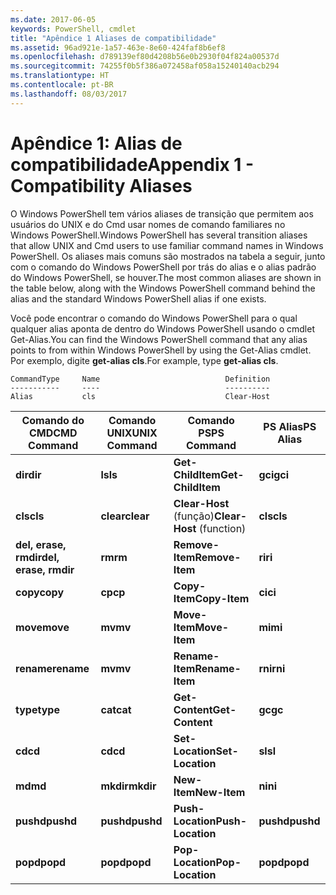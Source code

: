 ```yaml
---
ms.date: 2017-06-05
keywords: PowerShell, cmdlet
title: "Apêndice 1 Aliases de compatibilidade"
ms.assetid: 96ad921e-1a57-463e-8e60-424faf8b6ef8
ms.openlocfilehash: d789139ef80d4208b56e0b2930f04f824a00537d
ms.sourcegitcommit: 74255f0b5f386a072458af058a15240140acb294
ms.translationtype: HT
ms.contentlocale: pt-BR
ms.lasthandoff: 08/03/2017
---
```

# <a name="appendix-1---compatibility-aliases"></a><span data-ttu-id="fc190-103">Apêndice 1: Alias de compatibilidade</span><span class="sxs-lookup"><span data-stu-id="fc190-103">Appendix 1 - Compatibility Aliases</span></span>
<span data-ttu-id="fc190-104">O Windows PowerShell tem vários aliases de transição que permitem aos usuários do UNIX e do Cmd usar nomes de comando familiares no Windows PowerShell.</span><span class="sxs-lookup"><span data-stu-id="fc190-104">Windows PowerShell has several transition aliases that allow UNIX and Cmd users to use familiar command names in Windows PowerShell.</span></span> <span data-ttu-id="fc190-105">Os aliases mais comuns são mostrados na tabela a seguir, junto com o comando do Windows PowerShell por trás do alias e o alias padrão do Windows PowerShell, se houver.</span><span class="sxs-lookup"><span data-stu-id="fc190-105">The most common aliases are shown in the table below, along with the Windows PowerShell command behind the alias and the standard Windows PowerShell alias if one exists.</span></span>

<span data-ttu-id="fc190-106">Você pode encontrar o comando do Windows PowerShell para o qual qualquer alias aponta de dentro do Windows PowerShell usando o cmdlet Get-Alias.</span><span class="sxs-lookup"><span data-stu-id="fc190-106">You can find the Windows PowerShell command that any alias points to from within Windows PowerShell by using the Get-Alias cmdlet.</span></span> <span data-ttu-id="fc190-107">Por exemplo, digite **get-alias cls**.</span><span class="sxs-lookup"><span data-stu-id="fc190-107">For example, type **get-alias cls**.</span></span>

```
CommandType     Name                            Definition
-----------     ----                            ----------
Alias           cls                             Clear-Host
```

|<span data-ttu-id="fc190-108">Comando do CMD</span><span class="sxs-lookup"><span data-stu-id="fc190-108">CMD Command</span></span>|<span data-ttu-id="fc190-109">Comando UNIX</span><span class="sxs-lookup"><span data-stu-id="fc190-109">UNIX Command</span></span>|<span data-ttu-id="fc190-110">Comando PS</span><span class="sxs-lookup"><span data-stu-id="fc190-110">PS Command</span></span>|<span data-ttu-id="fc190-111">PS Alias</span><span class="sxs-lookup"><span data-stu-id="fc190-111">PS Alias</span></span>|
|---------------|----------------|--------------|------------|
|<span data-ttu-id="fc190-112">**dir**</span><span class="sxs-lookup"><span data-stu-id="fc190-112">**dir**</span></span>|<span data-ttu-id="fc190-113">**ls**</span><span class="sxs-lookup"><span data-stu-id="fc190-113">**ls**</span></span>|<span data-ttu-id="fc190-114">**Get-ChildItem**</span><span class="sxs-lookup"><span data-stu-id="fc190-114">**Get-ChildItem**</span></span>|<span data-ttu-id="fc190-115">**gci**</span><span class="sxs-lookup"><span data-stu-id="fc190-115">**gci**</span></span>|
|<span data-ttu-id="fc190-116">**cls**</span><span class="sxs-lookup"><span data-stu-id="fc190-116">**cls**</span></span>|<span data-ttu-id="fc190-117">**clear**</span><span class="sxs-lookup"><span data-stu-id="fc190-117">**clear**</span></span>|<span data-ttu-id="fc190-118">**Clear-Host** (função)</span><span class="sxs-lookup"><span data-stu-id="fc190-118">**Clear-Host** (function)</span></span>|<span data-ttu-id="fc190-119">**cls**</span><span class="sxs-lookup"><span data-stu-id="fc190-119">**cls**</span></span>|
|<span data-ttu-id="fc190-120">**del, erase, rmdir**</span><span class="sxs-lookup"><span data-stu-id="fc190-120">**del, erase, rmdir**</span></span>|<span data-ttu-id="fc190-121">**rm**</span><span class="sxs-lookup"><span data-stu-id="fc190-121">**rm**</span></span>|<span data-ttu-id="fc190-122">**Remove-Item**</span><span class="sxs-lookup"><span data-stu-id="fc190-122">**Remove-Item**</span></span>|<span data-ttu-id="fc190-123">**ri**</span><span class="sxs-lookup"><span data-stu-id="fc190-123">**ri**</span></span>|
|<span data-ttu-id="fc190-124">**copy**</span><span class="sxs-lookup"><span data-stu-id="fc190-124">**copy**</span></span>|<span data-ttu-id="fc190-125">**cp**</span><span class="sxs-lookup"><span data-stu-id="fc190-125">**cp**</span></span>|<span data-ttu-id="fc190-126">**Copy-Item**</span><span class="sxs-lookup"><span data-stu-id="fc190-126">**Copy-Item**</span></span>|<span data-ttu-id="fc190-127">**ci**</span><span class="sxs-lookup"><span data-stu-id="fc190-127">**ci**</span></span>|
|<span data-ttu-id="fc190-128">**move**</span><span class="sxs-lookup"><span data-stu-id="fc190-128">**move**</span></span>|<span data-ttu-id="fc190-129">**mv**</span><span class="sxs-lookup"><span data-stu-id="fc190-129">**mv**</span></span>|<span data-ttu-id="fc190-130">**Move-Item**</span><span class="sxs-lookup"><span data-stu-id="fc190-130">**Move-Item**</span></span>|<span data-ttu-id="fc190-131">**mi**</span><span class="sxs-lookup"><span data-stu-id="fc190-131">**mi**</span></span>|
|<span data-ttu-id="fc190-132">**rename**</span><span class="sxs-lookup"><span data-stu-id="fc190-132">**rename**</span></span>|<span data-ttu-id="fc190-133">**mv**</span><span class="sxs-lookup"><span data-stu-id="fc190-133">**mv**</span></span>|<span data-ttu-id="fc190-134">**Rename-Item**</span><span class="sxs-lookup"><span data-stu-id="fc190-134">**Rename-Item**</span></span>|<span data-ttu-id="fc190-135">**rni**</span><span class="sxs-lookup"><span data-stu-id="fc190-135">**rni**</span></span>|
|<span data-ttu-id="fc190-136">**type**</span><span class="sxs-lookup"><span data-stu-id="fc190-136">**type**</span></span>|<span data-ttu-id="fc190-137">**cat**</span><span class="sxs-lookup"><span data-stu-id="fc190-137">**cat**</span></span>|<span data-ttu-id="fc190-138">**Get-Content**</span><span class="sxs-lookup"><span data-stu-id="fc190-138">**Get-Content**</span></span>|<span data-ttu-id="fc190-139">**gc**</span><span class="sxs-lookup"><span data-stu-id="fc190-139">**gc**</span></span>|
|<span data-ttu-id="fc190-140">**cd**</span><span class="sxs-lookup"><span data-stu-id="fc190-140">**cd**</span></span>|<span data-ttu-id="fc190-141">**cd**</span><span class="sxs-lookup"><span data-stu-id="fc190-141">**cd**</span></span>|<span data-ttu-id="fc190-142">**Set-Location**</span><span class="sxs-lookup"><span data-stu-id="fc190-142">**Set-Location**</span></span>|<span data-ttu-id="fc190-143">**sl**</span><span class="sxs-lookup"><span data-stu-id="fc190-143">**sl**</span></span>|
|<span data-ttu-id="fc190-144">**md**</span><span class="sxs-lookup"><span data-stu-id="fc190-144">**md**</span></span>|<span data-ttu-id="fc190-145">**mkdir**</span><span class="sxs-lookup"><span data-stu-id="fc190-145">**mkdir**</span></span>|<span data-ttu-id="fc190-146">**New-Item**</span><span class="sxs-lookup"><span data-stu-id="fc190-146">**New-Item**</span></span>|<span data-ttu-id="fc190-147">**ni**</span><span class="sxs-lookup"><span data-stu-id="fc190-147">**ni**</span></span>|
|<span data-ttu-id="fc190-148">**pushd**</span><span class="sxs-lookup"><span data-stu-id="fc190-148">**pushd**</span></span>|<span data-ttu-id="fc190-149">**pushd**</span><span class="sxs-lookup"><span data-stu-id="fc190-149">**pushd**</span></span>|<span data-ttu-id="fc190-150">**Push-Location**</span><span class="sxs-lookup"><span data-stu-id="fc190-150">**Push-Location**</span></span>|<span data-ttu-id="fc190-151">**pushd**</span><span class="sxs-lookup"><span data-stu-id="fc190-151">**pushd**</span></span>|
|<span data-ttu-id="fc190-152">**popd**</span><span class="sxs-lookup"><span data-stu-id="fc190-152">**popd**</span></span>|<span data-ttu-id="fc190-153">**popd**</span><span class="sxs-lookup"><span data-stu-id="fc190-153">**popd**</span></span>|<span data-ttu-id="fc190-154">**Pop-Location**</span><span class="sxs-lookup"><span data-stu-id="fc190-154">**Pop-Location**</span></span>|<span data-ttu-id="fc190-155">**popd**</span><span class="sxs-lookup"><span data-stu-id="fc190-155">**popd**</span></span>|

